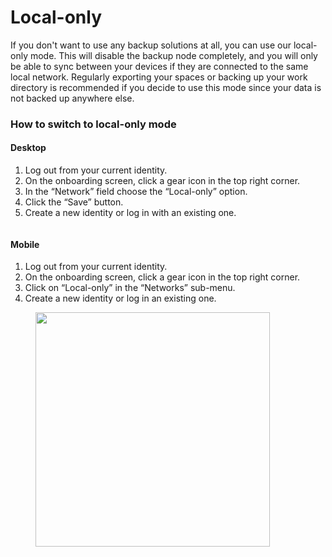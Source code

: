 # Local-only

If you don't want to use any backup solutions at all, you can use our local-only mode. This will disable the backup node completely, and you will only be able to sync between your devices if they are connected to the same local network. Regularly exporting your spaces or backing up your work directory is recommended if you decide to use this mode since your data is not backed up anywhere else.

### How to switch to local-only mode

#### Desktop

1. Log out from your current identity.
2. On the onboarding screen, click a gear icon in the top right corner.
3. In the “Network” field choose the “Local-only” option.
4. Click the “Save” button.
5. Create a new identity or log in with an existing one.

<figure><img src="../../../../.gitbook/assets/image (52) (1).png" alt=""><figcaption></figcaption></figure>

#### Mobile

1. Log out from your current identity.
2. On the onboarding screen, click a gear icon in the top right corner.
3. Click on “Local-only” in the “Networks” sub-menu.&#x20;
4. Create a new identity or log in an existing one.

<figure><img src="../../../../.gitbook/assets/Screenshot_20240411-104810_Anytype2.png" alt="" width="375"><figcaption></figcaption></figure>
